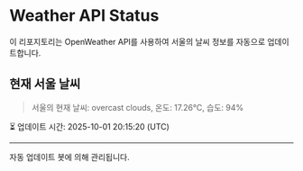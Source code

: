 
# Weather API Status

이 리포지토리는 OpenWeather API를 사용하여 서울의 날씨 정보를 자동으로 업데이트합니다.

## 현재 서울 날씨
> 서울의 현재 날씨: overcast clouds, 온도: 17.26°C, 습도: 94%

⏳ 업데이트 시간: 2025-10-01 20:15:20 (UTC)

---
자동 업데이트 봇에 의해 관리됩니다.

